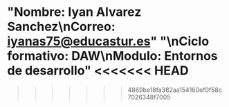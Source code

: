 "Nombre: Iyan Alvarez Sanchez\nCorreo: iyanas75@educastur.es" 
"\nCiclo formativo: DAW\nModulo: Entornos de desarrollo" 
<<<<<<< HEAD
=======

>>>>>>> 4869be18fa382aa154160ef0f58c7026348f7005
